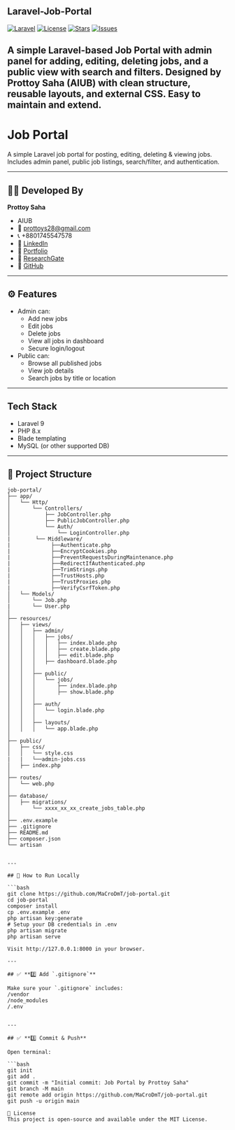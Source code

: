 ## Laravel-Job-Portal
[![Laravel](https://img.shields.io/badge/Laravel-9.x-orange)](https://laravel.com/)
[![License](https://img.shields.io/badge/License-MIT-green)](LICENSE)
[![Stars](https://img.shields.io/github/stars/YourUsername/laravel-job-portal.svg)](https://github.com/YourUsername/laravel-job-portal/stargazers)
[![Issues](https://img.shields.io/github/issues/YourUsername/laravel-job-portal.svg)](https://github.com/YourUsername/laravel-job-portal/issues)

## A simple Laravel-based Job Portal with admin panel for adding, editing, deleting jobs, and a public view with search and filters. Designed by Prottoy Saha (AIUB) with clean structure, reusable layouts, and external CSS. Easy to maintain and extend.

# Job Portal

A simple Laravel job portal for posting, editing, deleting & viewing jobs.  
Includes admin panel, public job listings, search/filter, and authentication.

---

## 👨‍💻 Developed By
**Prottoy Saha**  
- AIUB  
- 📧 prottoys28@gmail.com  
- 📞 +8801745547578  
- 🔗 [LinkedIn](https://www.linkedin.com/in/prottoy-saha-736097357/)  
- 💼 [Portfolio](https://sites.google.com/view/prottoy21)  
- 🧪 [ResearchGate](https://www.researchgate.net/profile/Prottoy-Saha-3?ev=hdr_xprf)  
- 🐙 [GitHub](https://github.com/MaCroDmT)

---

## ⚙️ Features

- Admin can:
  - Add new jobs
  - Edit jobs
  - Delete jobs
  - View all jobs in dashboard
  - Secure login/logout
- Public can:
  - Browse all published jobs
  - View job details
  - Search jobs by title or location
---
## Tech Stack

- Laravel 9
- PHP 8.x
- Blade templating
- MySQL (or other supported DB)
---

## 📂 Project Structure

```text
job-portal/
├── app/
│   └── Http/
│       └── Controllers/
│           ├── JobController.php
│           ├── PublicJobController.php
│           └── Auth/
│               └── LoginController.php
|        └── Middleware/
|             ├──Authenticate.php
|             ├──EncryptCookies.php
|             ├──PreventRequestsDuringMaintenance.php
|             ├──RedirectIfAuthenticated.php
|             ├──TrimStrings.php
|             ├──TrustHosts.php
|             ├──TrustProxies.php
|             ├──VerifyCsrfToken.php
│   └── Models/
│       └── Job.php
|       └── User.php
│
├── resources/
│   ├── views/
│   │   ├── admin/
│   │   │   ├── jobs/
│   │   │   │   ├── index.blade.php
│   │   │   │   ├── create.blade.php
│   │   │   │   ├── edit.blade.php
│   │   │   ├── dashboard.blade.php
│   │   │
│   │   ├── public/
│   │   │   └── jobs/
│   │   │       ├── index.blade.php
│   │   │       ├── show.blade.php
│   │   │
│   │   ├── auth/
│   │   │   └── login.blade.php
│   │   │
│   │   ├── layouts/
│   │   │   └── app.blade.php
│
├── public/
│   ├── css/
│   │   └── style.css
|   |   └──admin-jobs.css
│   ├── index.php
│
├── routes/
│   └── web.php
│
├── database/
│   ├── migrations/
│       └── xxxx_xx_xx_create_jobs_table.php
│
├── .env.example
├── .gitignore
├── README.md
├── composer.json
└── artisan


---

## 🚀 How to Run Locally

```bash
git clone https://github.com/MaCroDmT/job-portal.git
cd job-portal
composer install
cp .env.example .env
php artisan key:generate
# Setup your DB credentials in .env
php artisan migrate
php artisan serve

Visit http://127.0.0.1:8000 in your browser.

---

## ✅ **2️⃣ Add `.gitignore`**

Make sure your `.gitignore` includes:
/vendor
/node_modules
/.env


---

## ✅ **3️⃣ Commit & Push**

Open terminal:

```bash
git init
git add .
git commit -m "Initial commit: Job Portal by Prottoy Saha"
git branch -M main
git remote add origin https://github.com/MaCroDmT/job-portal.git
git push -u origin main

📜 License
This project is open-source and available under the MIT License.

